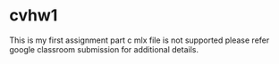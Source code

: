 # cvhw1
This is my first assignment part c mlx file is not supported please refer google classroom submission for additional details.
